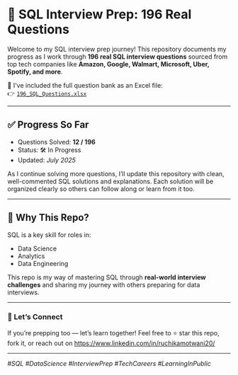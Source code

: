 
# 🧠 SQL Interview Prep: 196 Real Questions

Welcome to my SQL interview prep journey! This repository documents my progress as I work through **196 real SQL interview questions** sourced from top tech companies like **Amazon, Google, Walmart, Microsoft, Uber, Spotify, and more**.

📄 I've included the full question bank as an Excel file:  
👉 [`196_SQL_Questions.xlsx`](./196_SQL_Questions.xlsx)

---

## ✅ Progress So Far

- Questions Solved: **12 / 196**
- Status: 🛠️ In Progress
- Updated: *July 2025*

As I continue solving more questions, I’ll update this repository with clean, well-commented SQL solutions and explanations. Each solution will be organized clearly so others can follow along or learn from it too.

---

## 📌 Why This Repo?

SQL is a key skill for roles in:
- Data Science
- Analytics
- Data Engineering

This repo is my way of mastering SQL through **real-world interview challenges** and sharing my journey with others preparing for data interviews.

---

### 🚀 Let’s Connect

If you’re prepping too — let’s learn together!
Feel free to ⭐ star this repo, fork it, or reach out on https://www.linkedin.com/in/ruchikamotwani20/

---

_#SQL #DataScience #InterviewPrep #TechCareers #LearningInPublic_
